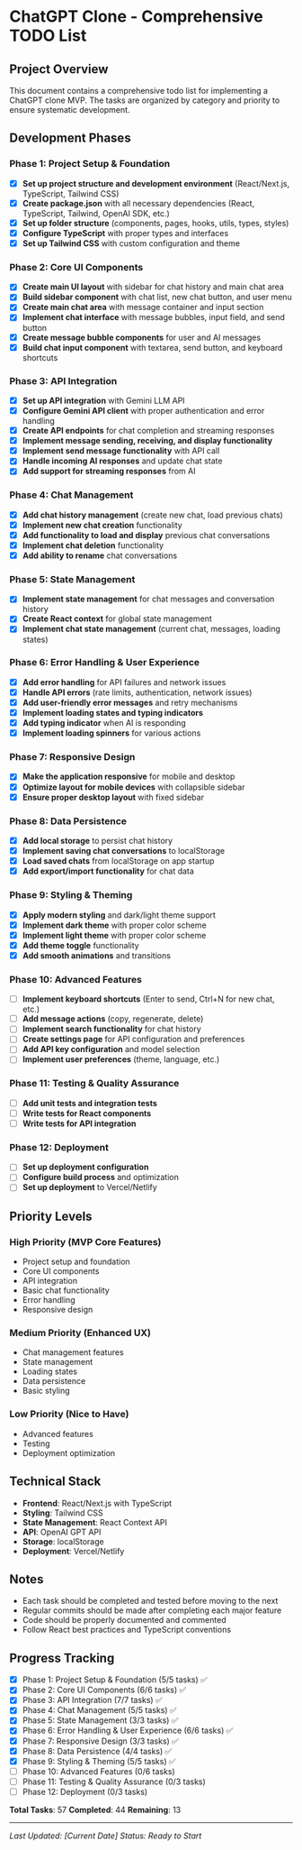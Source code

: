 # ChatGPT Clone - Comprehensive TODO List

## Project Overview
This document contains a comprehensive todo list for implementing a ChatGPT clone MVP. The tasks are organized by category and priority to ensure systematic development.

## Development Phases

### Phase 1: Project Setup & Foundation
- [x] **Set up project structure and development environment** (React/Next.js, TypeScript, Tailwind CSS)
- [x] **Create package.json** with all necessary dependencies (React, TypeScript, Tailwind, OpenAI SDK, etc.)
- [x] **Set up folder structure** (components, pages, hooks, utils, types, styles)
- [x] **Configure TypeScript** with proper types and interfaces
- [x] **Set up Tailwind CSS** with custom configuration and theme

### Phase 2: Core UI Components
- [x] **Create main UI layout** with sidebar for chat history and main chat area
- [x] **Build sidebar component** with chat list, new chat button, and user menu
- [x] **Create main chat area** with message container and input section
- [x] **Implement chat interface** with message bubbles, input field, and send button
- [x] **Create message bubble components** for user and AI messages
- [x] **Build chat input component** with textarea, send button, and keyboard shortcuts

### Phase 3: API Integration
- [x] **Set up API integration** with Gemini LLM API
- [x] **Configure Gemini API client** with proper authentication and error handling
- [x] **Create API endpoints** for chat completion and streaming responses
- [x] **Implement message sending, receiving, and display functionality**
- [x] **Implement send message functionality** with API call
- [x] **Handle incoming AI responses** and update chat state
- [x] **Add support for streaming responses** from AI

### Phase 4: Chat Management
- [x] **Add chat history management** (create new chat, load previous chats)
- [x] **Implement new chat creation** functionality
- [x] **Add functionality to load and display** previous chat conversations
- [x] **Implement chat deletion** functionality
- [x] **Add ability to rename** chat conversations

### Phase 5: State Management
- [x] **Implement state management** for chat messages and conversation history
- [x] **Create React context** for global state management
- [x] **Implement chat state management** (current chat, messages, loading states)

### Phase 6: Error Handling & User Experience
- [x] **Add error handling** for API failures and network issues
- [x] **Handle API errors** (rate limits, authentication, network issues)
- [x] **Add user-friendly error messages** and retry mechanisms
- [x] **Implement loading states and typing indicators**
- [x] **Add typing indicator** when AI is responding
- [x] **Implement loading spinners** for various actions

### Phase 7: Responsive Design
- [x] **Make the application responsive** for mobile and desktop
- [x] **Optimize layout for mobile devices** with collapsible sidebar
- [x] **Ensure proper desktop layout** with fixed sidebar

### Phase 8: Data Persistence
- [x] **Add local storage** to persist chat history
- [x] **Implement saving chat conversations** to localStorage
- [x] **Load saved chats** from localStorage on app startup
- [x] **Add export/import functionality** for chat data

### Phase 9: Styling & Theming
- [x] **Apply modern styling** and dark/light theme support
- [x] **Implement dark theme** with proper color scheme
- [x] **Implement light theme** with proper color scheme
- [x] **Add theme toggle** functionality
- [x] **Add smooth animations** and transitions

### Phase 10: Advanced Features
- [ ] **Implement keyboard shortcuts** (Enter to send, Ctrl+N for new chat, etc.)
- [ ] **Add message actions** (copy, regenerate, delete)
- [ ] **Implement search functionality** for chat history
- [ ] **Create settings page** for API configuration and preferences
- [ ] **Add API key configuration** and model selection
- [ ] **Implement user preferences** (theme, language, etc.)

### Phase 11: Testing & Quality Assurance
- [ ] **Add unit tests and integration tests**
- [ ] **Write tests for React components**
- [ ] **Write tests for API integration**

### Phase 12: Deployment
- [ ] **Set up deployment configuration**
- [ ] **Configure build process** and optimization
- [ ] **Set up deployment** to Vercel/Netlify

## Priority Levels

### High Priority (MVP Core Features)
- Project setup and foundation
- Core UI components
- API integration
- Basic chat functionality
- Error handling
- Responsive design

### Medium Priority (Enhanced UX)
- Chat management features
- State management
- Loading states
- Data persistence
- Basic styling

### Low Priority (Nice to Have)
- Advanced features
- Testing
- Deployment optimization

## Technical Stack
- **Frontend**: React/Next.js with TypeScript
- **Styling**: Tailwind CSS
- **State Management**: React Context API
- **API**: OpenAI GPT API
- **Storage**: localStorage
- **Deployment**: Vercel/Netlify

## Notes
- Each task should be completed and tested before moving to the next
- Regular commits should be made after completing each major feature
- Code should be properly documented and commented
- Follow React best practices and TypeScript conventions

## Progress Tracking
- [x] Phase 1: Project Setup & Foundation (5/5 tasks) ✅
- [x] Phase 2: Core UI Components (6/6 tasks) ✅
- [x] Phase 3: API Integration (7/7 tasks) ✅
- [x] Phase 4: Chat Management (5/5 tasks) ✅
- [x] Phase 5: State Management (3/3 tasks) ✅
- [x] Phase 6: Error Handling & User Experience (6/6 tasks) ✅
- [x] Phase 7: Responsive Design (3/3 tasks) ✅
- [x] Phase 8: Data Persistence (4/4 tasks) ✅
- [x] Phase 9: Styling & Theming (5/5 tasks) ✅
- [ ] Phase 10: Advanced Features (0/6 tasks)
- [ ] Phase 11: Testing & Quality Assurance (0/3 tasks)
- [ ] Phase 12: Deployment (0/3 tasks)

**Total Tasks**: 57
**Completed**: 44
**Remaining**: 13

---
*Last Updated: [Current Date]*
*Status: Ready to Start*
